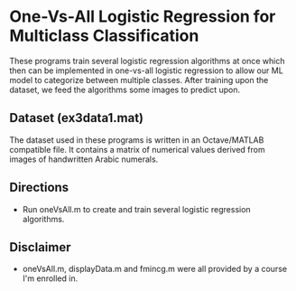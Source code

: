 # One-Vs-All Logistic Regression for Multiclass Classification
These programs train several logistic regression algorithms at once which then can be implemented in one-vs-all logistic regression to allow our ML model to categorize between multiple classes. After training upon the dataset, we feed the algorithms some images to predict upon.

## Dataset (ex3data1.mat)
The dataset used in these programs is written in an Octave/MATLAB compatible file. It contains a matrix of numerical values derived from images of handwritten Arabic numerals.

## Directions
* Run oneVsAll.m to create and train several logistic regression algorithms.

## Disclaimer
* oneVsAll.m, displayData.m and fmincg.m were all provided by a course I'm enrolled in.
